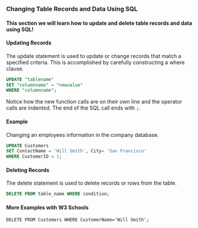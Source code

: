 ### Changing Table Records and Data Using SQL

#### This section we will learn how to update and delete table records and data using SQL!


#### Updating Records

The update statement is used to update or change records that match a specified criteria. This is accomplished by carefully constructing a where clause.

```SQL
UPDATE "tablename"
SET "columnname" = "newvalue"
WHERE "columnname";
```

Notice how the new function calls are on their own line and the operator calls are indented. The end of the SQL call ends with `;`.

#### Example
Changing an employees information in the company database.

```SQL
UPDATE Customers
SET ContactName = 'Will Smith', City= 'San Francisco'
WHERE CustomerID = 1;
```

#### Deleting Records

The delete statement is used to delete records or rows from the table.

```SQL
DELETE FROM table_name WHERE condition;
```

#### More Examples with W3 Schools
```
DELETE FROM Customers WHERE CustomerName='Will Smith';
```

